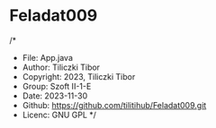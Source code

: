 # Feladat009
/*
* File: App.java
* Author: Tiliczki Tibor
* Copyright: 2023, Tiliczki Tibor
* Group: Szoft II-1-E
* Date: 2023-11-30
* Github: https://github.com/tilitihub/Feladat009.git
* Licenc: GNU GPL
*/